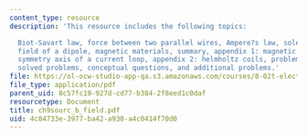 ```yaml
---
content_type: resource
description: 'This resource includes the following topics:

  Biot-Savart law, force between two parallel wires, Ampere?s law, solenoid, magnetic
  field of a dipole, magnetic materials, summary, appendix 1: magnetic field off the
  symmetry axis of a current loop, appendix 2: helmholtz coils, problem-solving strategies,
  solved problems, conceptual questions, and additional problems.'
file: https://ol-ocw-studio-app-qa.s3.amazonaws.com/courses/8-02t-electricity-and-magnetism-spring-2005/4c84733e3977ba42a930a4c0414f70d0_ch9sourc_b_field.pdf
file_type: application/pdf
parent_uid: 8c57fc19-927d-cd77-b384-2f8eed1c0daf
resourcetype: Document
title: ch9sourc_b_field.pdf
uid: 4c84733e-3977-ba42-a930-a4c0414f70d0
---
```


